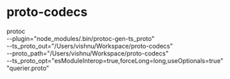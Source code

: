 # proto-codecs

protoc \
  --plugin="node_modules/.bin/protoc-gen-ts_proto" \
  --ts_proto_out="/Users/vishnu/Workspace/proto-codecs" \
  --proto_path="/Users/vishnu/Workspace/proto-codecs" \
  --ts_proto_opt="esModuleInterop=true,forceLong=long,useOptionals=true" \
  "querier.proto"
